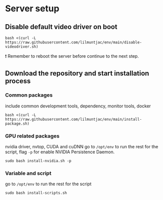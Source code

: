 # Server setup
## Disable default video driver on boot
```
bash <(curl -L https://raw.githubusercontent.com/lilmuntjac/env/main/disable-videodriver.sh)
```
:exclamation: Remember to reboot the server before continue to the next step.
## Download the repository and start installation process
### Common packages
include common development tools, dependency, monitor tools, docker
```
bash <(curl -L https://raw.githubusercontent.com/lilmuntjac/env/main/install-package.sh)
```
### GPU related packages
nvidia driver, nvtop, CUDA and cuDNN
go to ```/opt/env``` to run the rest for the script, flag ```-p``` for enable NVIDIA Persistence Daemon.
```
sudo bash install-nvidia.sh -p
```
### Variable and script
go to ```/opt/env``` to run the rest for the script
```
sudo bash install-scripts.sh
```
